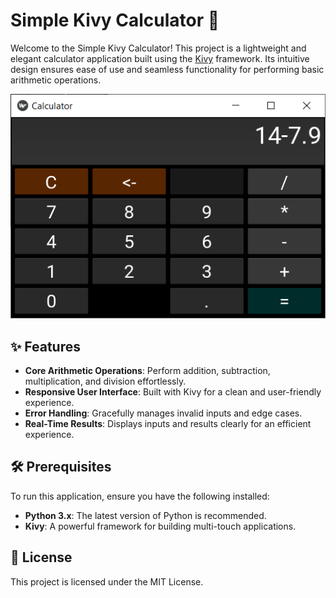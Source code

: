 # Simple Kivy Calculator 🧮

Welcome to the Simple Kivy Calculator! This project is a lightweight and elegant calculator application built using the [Kivy](https://kivy.org/) framework. Its intuitive design ensures ease of use and seamless functionality for performing basic arithmetic operations.

![](https://github.com/hrosicka/KiviCalculator/blob/master/doc/Calculator.png)

## ✨ Features
- **Core Arithmetic Operations**: Perform addition, subtraction, multiplication, and division effortlessly.
- **Responsive User Interface**: Built with Kivy for a clean and user-friendly experience.
- **Error Handling**: Gracefully manages invalid inputs and edge cases.
- **Real-Time Results**: Displays inputs and results clearly for an efficient experience.

## 🛠️ Prerequisites
To run this application, ensure you have the following installed:
- **Python 3.x**: The latest version of Python is recommended.
- **Kivy**: A powerful framework for building multi-touch applications.

## 📝 License
This project is licensed under the MIT License.   
